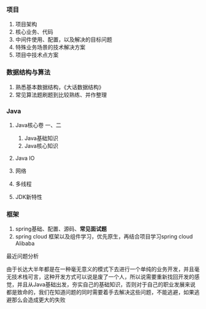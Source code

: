### 项目

1. 项目架构
2. 核心业务、代码
3. 中间件使用、配置，以及解决的目标问题
4. 特殊业务场景的技术解决方案
5. 项目中技术点方案





### 数据结构与算法

1. 熟悉基本数据结构，《大话数据结构》
2. 常见算法题刷题到比较熟练、并作整理





### Java

1. Java核心卷 一、二
   1. Java基础知识
   2. Java核心知识

2. Java IO
3. 网络
4. 多线程
5. JDK新特性



### 框架

1. spring基础、配置、源码、**常见面试题**
2. spring cloud 框架以及组件学习，优先原生，再结合项目学习spring cloud Alibaba









最近问题分析

由于长达大半年都是在一种毫无意义的模式下去进行一个单纯的业务开发，并且毫无技术栈可言，这种开发方式可以说是废了一个人，所以说需要重新找回开发的感觉，并且从Java基础出发，夯实自己的基础知识，否则对于自己的职业发展来说都是致命的，我们在知道问题的同时需要着手去解决这些问题，不能逃避，如果逃避那么会造成更大的失败

